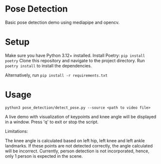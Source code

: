 # Pose Detection
Basic pose detection demo using mediapipe and opencv.

# Setup
Make sure you have Python 3.12+ installed.
Install Poetry: `pip install poetry`
Clone this repository and navigate to the project directory.
Run `poetry install` to install the dependencies.

Alternatively, run `pip install -r requirements.txt`

# Usage
```
python3 pose_detection/detect_pose.py --source <path to video file>
```
A live demo with visualization of keypoints and knee angle will be displayed in a window. Press 'q' to exit or stop the script.

Limitations:

The knee angle is calculated based on left hip, left knee and left ankle landmarks. If these points are not detected correctly, the angle calculated will be incorrect. Currently, person detection is not incorporated, hence, only 1 person is expected in the scene.